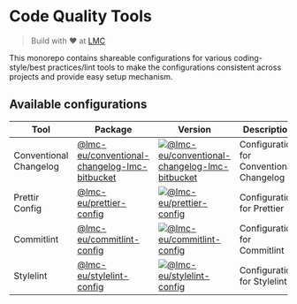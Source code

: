 # Code Quality Tools

> Build with ❤️ at [LMC][lmc-home]

This monorepo contains shareable configurations for various coding-style/best practices/lint tools to make the configurations consistent across projects and provide easy setup mechanism.

## Available configurations

| Tool                   | Package                                                                                       | Version                                                                           | Description                              |
| ---------------------- | --------------------------------------------------------------------------------------------- | --------------------------------------------------------------------------------- | ---------------------------------------- |
| Conventional Changelog | [@lmc-eu/conventional-changelog-lmc-bitbucket](packages/conventional-changelog-lmc-bitbucket) | [![@lmc-eu/conventional-changelog-lmc-bitbucket][cc-badge]][cc-npm]               | Configuration for Conventional Changelog |
| Prettir Config | [@lmc-eu/prettier-config](packages/prettier-config) | [![@lmc-eu/prettier-config][pc-badge]][pc-npm]               | Configuration for Prettier |
| Commitlint | [@lmc-eu/commitlint-config](packages/commitlint-config) | [![@lmc-eu/commitlint-config][clc-badge]][clc-npm]               | Configuration for Commitlint |
| Stylelint | [@lmc-eu/stylelint-config](packages/stylelint-config) | [![@lmc-eu/stylelint-config][slc-badge]][slc-npm]               | Configuration for Stylelint |

[lmc-home]: https://www.lmc.eu
[cc-npm]: https://npmjs.org/package/%40lmc-eu/conventional-changelog-lmc-bitbucket
[cc-badge]: https://img.shields.io/npm/v/%40lmc-eu/conventional-changelog-lmc-bitbucket.svg?style=flat-square
[pc-npm]: https://www.npmjs.com/package/@lmc-eu/prettier-config
[pc-badge]: https://img.shields.io/npm/v/%40lmc-eu/prettier-config.svg?style=flat-square
[clc-npm]: https://www.npmjs.com/package/@lmc-eu/commitlint-config
[clc-badge]: https://img.shields.io/npm/v/%40lmc-eu/commitlint-config.svg?style=flat-square
[slc-npm]: https://www.npmjs.com/package/@lmc-eu/stylelint-config
[slc-badge]: https://img.shields.io/npm/v/%40lmc-eu/stylelint-config.svg?style=flat-square
